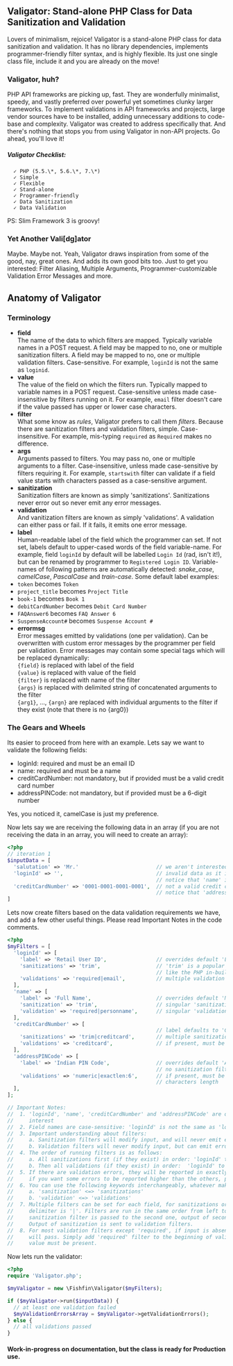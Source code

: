 ## Valigator: Stand-alone PHP Class for Data Sanitization and Validation
Lovers of minimalism, rejoice! Valigator is a stand-alone PHP class for data sanitization and validation. It has no library dependencies, implements programmer-friendly filter syntax, and is highly flexible. Its just one single class file, include it and you are already on the move!

### Valigator, huh?
PHP API frameworks are picking up, fast. They are wonderfully minimalist, speedy, and vastly preferred over powerful yet sometimes clunky larger frameworks. To implement validations in API frameworks and projects, large vendor sources have to be installed, adding unnecessary additions to code-base and complexity. Valigator was created to address specifically that. And there's nothing that stops you from using Valigator in non-API projects. Go ahead, you'll love it!

#####    Valigator Checklist:
      ✓ PHP (5.5.\*, 5.6.\*, 7.\*)
      ✓ Simple
      ✓ Flexible
      ✓ Stand-alone
      ✓ Programmer-friendly
      ✓ Data Sanitization
      ✓ Data Validation

PS: Slim Framework 3 is groovy!

### Yet Another Vali[dg]ator
Maybe. Maybe not. Yeah, Valigator draws inspiration from some of the good, nay, great ones. And adds its own good bits too. Just to get you interested: Filter Aliasing, Multiple Arguments, Programmer-customizable Validation Error Messages and more.

## Anatomy of Valigator
### Terminology
 * **field**  
The name of the data to which filters are mapped. Typically variable names in a POST request.  A field may be mapped to no, one or multiple sanitization filters. A field may be mapped to no, one or multiple validation filters. Case-sensitive. For example, `loginId` is not the same as `loginid`.
 * **value**  
The value of the field on which the filters run. Typically mapped to variable names in a POST request. Case-sensitive unless made case-insensitive by filters running on it. For example, `email` filter doesn't care if the value passed has upper or lower case characters.
 * **filter**  
What some know as *rules*, Valigator prefers to call them *filters*. Because there are sanitization filters and validation filters, simple. Case-insensitive. For example, mis-typing `required` as `Required` makes no difference.
 * **args**  
Arguments passed to filters. You may pass no, one or multiple arguments to a filter. Case-insensitive, unless made case-sensitive by filters requiring it. For example, `startswith` filter can validate if a field value starts with characters passed as a case-sensitive argument.
 * **sanitization**  
Sanitization filters are known as simply 'sanitizations'. Sanitizations never error out so never emit any error messages.
 * **validation**  
And vanitization filters are known as simply 'validations'. A validation can either pass or fail. If it fails, it emits one error message.
 * **label**  
Human-readable label of the field which the programmer can set. If not set, labels default to upper-cased words of the field variable-name. For example, field `loginId` by default will be labelled `Login Id` (rad, isn't it!), but can be renamed by programmer to `Registered Login ID`. Variable-names of following patterns are automatically detected: *snake_case*, *camelCase*, *PascalCase* and *train-case*. Some default label examples:
  * `token` becomes `Token`
  * `project_title` becomes `Project Title`
  * `book-1` becomes `Book 1`
  * `debitCardNumber` becomes `Debit Card Number`
  * `FAQAnswer6` becomes `FAQ Answer 6`
  * `SuspenseAccount#` becomes `Suspense Account #`
 * **errormsg**  
Error messages emitted by validations (one per validation). Can be overwritten with custom error messages by the programmer per field per validation. Error messages may contain some special tags which will be replaced dynamically:  
`{field}` is replaced with label of the field  
`{value}` is replaced with value of the field  
`{filter}` is replaced with name of the filter  
`{args}` is replaced with delimited string of concatenated arguments to the filter  
`{arg1}`, ..., `{argn}` are replaced with individual arguments to the filter if they exist (note that there is no {arg0})

### The Gears and Wheels
Its easier to proceed from here with an example. Lets say we want to validate the following fields:

 * loginId: required and must be an email ID
 * name: required and must be a name
 * creditCardNumber: not mandatory, but if provided must be a valid credit card number
 * addressPINCode: not mandatory, but if provided must be a 6-digit number

Yes, you noticed it, camelCase is just my preference.

Now lets say we are receiving the following data in an array (if you are not receiving the data in an array, you will need to create an array):
``` php
<?php
// iteration 1
$inputData = [
  'salutation' => 'Mr.'                         // we aren't interested in validating this
  'loginId' => '',                              // invalid data as it is empty
                                                // notice that 'name' is missing
  'creditCardNumber' => '0001-0001-0001-0001',  // not a valid credit card number
                                                // notice that 'addressPINCode' is missing
]
```
Lets now create filters based on the data validation requirements we have, and add a few other useful things. Please read Important Notes in the code comments.
``` php
<?php
$myFilters = [
  'loginId' => [
    'label' => 'Retail User ID',                // overrides default 'Login Id'
    'sanitizations' => 'trim',                  // 'trim' is a popular filter, works exactly
                                                // like the PHP in-built trim()
    'validations' => 'required|email',          // multiple validation filters
  ],
  'name' => [
    'label' => 'Full Name',                     // overrides default 'Name'
    'sanitization' => 'trim',                   // singular 'sanitization' works too
    'validation' => 'required|personname',      // singular 'validation' works too
  ],
  'creditCardNumber' => [
                                                // label defaults to 'Credit Card Number'
    'sanitizations' => 'trim|creditcard',       // multiple sanitization filters
    'validations' => 'creditcard',              // if present, must be credit card number
  ],
  'addressPINCode' => [
    'label' => 'Indian PIN Code',               // overrides default 'Address PIN Code'
                                                // no sanitization filters here
    'validations' => 'numeric|exactlen:6',      // if present, must be numeric of exactly 6
                                                // characters length
  ],
];

// Important Notes:
//  1. 'loginId', 'name', 'creditCardNumber' and 'addressPINCode' are our **fields** of
//     interest
//  2. Field names are case-sensitive: 'loginId' is not the same as 'loginid'
//  3. Important understanding about filters:
//     a. Sanitization filters will modify input, and will never emit errors
//     b. Validation filters will never modify input, but can emit errors
//  4. The order of running filters is as follows:
//     a. All sanitizations first (if they exist) in order: 'loginId' to 'addressPINCode'
//     b. Then all validations (if they exist) in order:  'loginId' to 'addressPINCode'
//  5. If there are validation errors, they will be reported in exactly the same order, so
//     if you want some errors to be reported higher than the others, place the field higher
//  6. You can use the following keywords interchangeably, whatever makes you comfortable:
//     a. 'sanitization' <=> 'sanitizations'
//     b. 'validation' <=> 'validations'
//  7. Multiple filters can be set for each field, for sanitizations or validations, the
//     delimiter is '|'. Filters are run in the same order from left to right. Output of first
//     sanitization filter is passed to the second one, output of second to the third and so on.
//     Output of sanitization is sent to validation filters.
//  8. For most validation filters except 'required', if input is absent or empty, validation
//     will pass. Simply add 'required' filter to the beginning of validation filters if the
//     value must be present.
```

Now lets run the validator:
``` php
<?php
require 'Valigator.php';

$myValigator = new \Fishfin\Valigator($myFilters);

if ($myValigator->run($inputData)) {
  // at least one validation failed
  $myValidationErrorsArray = $myValigator->getValidationErrors();
} else {
  // all validations passed
}
```

#### Work-in-progress on documentation, but the class is ready for Production use.
